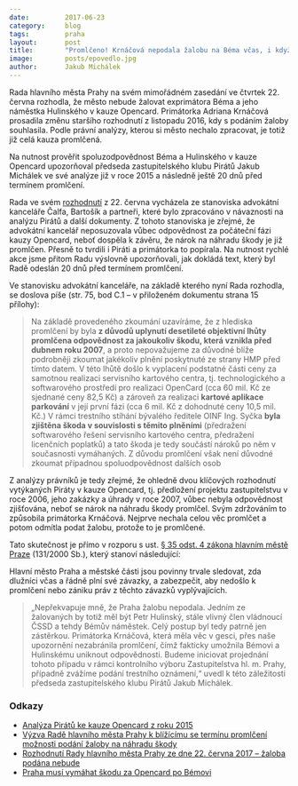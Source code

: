 ```yaml
---
date:         2017-06-23
category:     blog
tags:         praha
layout:       post
title:        "Promlčeno! Krnáčová nepodala žalobu na Béma včas, i když jí Piráti opakovaně varovali."
image:        posts/epovedlo.jpg
author:       Jakub Michálek
---
```


Rada hlavního města Prahy na svém mimořádném zasedání ve čtvrtek 22. června rozhodla, že město nebude žalovat exprimátora Béma a jeho náměstka Hulinského v kauze Opencard. Primátorka Adriana Krnáčová prosadila změnu staršího rozhodnutí z listopadu 2016, kdy s podáním žaloby souhlasila. Podle právní analýzy, kterou si město nechalo zpracovat, je totiž již celá kauza promlčená.

Na nutnost prověřit spoluzodpovědnost Béma a Hulinského v kauze Opencard upozorňoval předseda zastupitelského klubu Pirátů Jakub Michálek ve své analýze již v roce 2015 a následně ještě 20 dnů před termínem promlčení.

Rada ve svém [rozhodnutí](https://github.com/pirati-cz/KlubPraha/blob/master/materialy/tisky-rady/r-25511-bem-nebude-zalovan.pdf) z 22. června vycházela ze stanoviska advokátní kanceláře Čalfa, Bartošík a partneři, které bylo zpracováno v návaznosti na analýzu Pirátů a další dokumenty. Z tohoto stanoviska je zřejmé, že advokátní kancelář neposuzovala vůbec odpovědnost za počáteční fázi kauzy Opencard, neboť dospěla k závěru, že nárok na náhradu škody je již promlčen. Přesně to tvrdili i Piráti a primátorka to popírala. Na nutnost rychlé akce jsme přitom Radu výslovně upozorňovali, jak dokládá text, který byl Radě odeslán 20 dnů před termínem promlčení. 

Ve stanovisku advokátní kanceláře, na základě kterého nyní Rada rozhodla, se doslova píše (str. 75, bod C.1 – v přiloženém dokumentu strana 15 přílohy):

> Na základě provedeného zkoumání uzavíráme, že z hlediska promlčení by byla **z důvodů uplynutí desetileté objektivní lhůty promlčena odpovědnost za jakoukoliv škodu, která vznikla před dubnem roku 2007**, a proto nepovažujeme za důvodné blíže podrobněji zkoumat jakékoliv plnění poskytnuté ze strany HMP před tímto datem. V této lhůtě došlo k vyplacení podstatné části ceny za samotnou realizaci servisního kartového centra, tj. technologického a softwarového prostředí pro realizaci OpenCard (cca 60 mil. Kč ze sjednané ceny 82,5 Kč) a zároveň za realizaci **kartové aplikace parkování** v její první fázi (cca 6 mil. Kč z dohodnuté ceny 10,5 mil. Kč.) V rámci trestního stíhání bývalého ředitele OINF Ing. Syčka **byla zjištěna škoda v souvislosti s těmito plněními** (předražení softwarového řešení servisního kartového centra, předražení licenčních poplatků) a tato škoda je tedy součástí nároků po něm v současnosti vymáhaných. Z důvodu promlčení však není důvodné zkoumat případnou spoluodpovědnost dalších osob

Z analýzy právníků je tedy zřejmé, že ohledně dvou klíčových rozhodnutí vytýkaných Piráty v kauze Opencard, tj. předložení projektu zastupitelstvu v roce 2006, jeho zakázky a úhrady v roce 2007, vůbec nebyla odpovědnost zjišťována, neboť se nárok na náhradu škody promlčel. Svým zdržováním to způsobila primátorka Krnáčová. Nejprve nechala celou věc promlčet a potom odmítla podat žalobu, protože to je promlčené.

Tato skutečnost je přímo v rozporu s ust. [§ 35 odst. 4 zákona hlavním městě Praze](https://www.zakonyprolidi.cz/cs/2000-131#p35-4) (131/2000 Sb.), který stanoví následující:

Hlavní město Praha a městské části jsou povinny trvale sledovat, zda dlužníci včas a řádně plní své závazky, a zabezpečit, aby nedošlo k promlčení nebo zániku práv z těchto závazků vyplývajících.

> „Nepřekvapuje mně, že Praha žalobu nepodala. Jedním ze žalovaných by totiž měl být Petr Hulinský, stále vlivný člen vládnoucí ČSSD a tehdy Bémův náměstek. Celý postup byl tedy patrně jen zástěrkou. Primátorka Krnáčová, která měla věc v gesci, přes naše upozornění nezabránila promlčení, čímž fakticky umožnila Bémovi a Hulinskému uniknout odpovědnosti. Budeme iniciovat projednání tohoto případu v rámci kontrolního výboru Zastupitelstva hl. m. Prahy, případně zvážíme podání trestního oznámení,“ uvedl k této záležitosti předseda zastupitelského klubu Pirátů Jakub Michálek. 

### Odkazy 

* [Analýza Pirátů ke kauze Opencard z roku 2015](https://github.com/pirati-cz/KlubPraha/blob/master/spisy/2015/147-opencard-I/1-zadost/attachments/oc-aktualni.pdf)
* [Výzva Radě hlavního města Prahy k blížícímu se termínu promlčení možnosti podání žaloby na náhradu škody](https://praha.pirati.cz/dvacet-dni-do-promlceni.html)
* [Rozhodnutí Rady hlavního města Prahy ze dne 22. června 2017 – žaloba podána nebude](https://github.com/pirati-cz/KlubPraha/blob/master/materialy/tisky-rady/r-25511-bem-nebude-zalovan.pdf)
* [Praha musí vymáhat škodu za Opencard po Bémovi](https://praha.pirati.cz/opencard.html)
